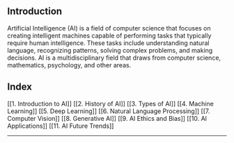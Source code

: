 ## Introduction

Artificial Intelligence (AI) is a field of computer science that focuses on creating intelligent machines capable of performing tasks that typically require human intelligence. These tasks include understanding natural language, recognizing patterns, solving complex problems, and making decisions. AI is a multidisciplinary field that draws from computer science, mathematics, psychology, and other areas.

## Index

[[1. Introduction to AI]]
[[2. History of AI]]
[[3. Types of AI]]
[[4. Machine Learning]]
[[5. Deep Learning]]
[[6. Natural Language Processing]]
[[7. Computer Vision]]
[[8. Generative AI]]
[[9. AI Ethics and Bias]]
[[10. AI Applications]]
[[11. AI Future Trends]]

---